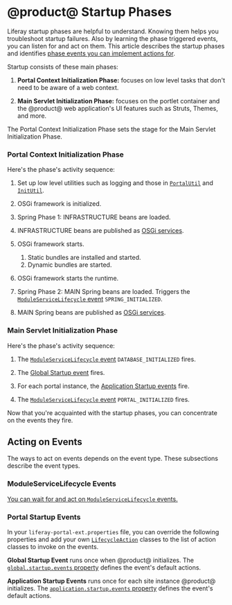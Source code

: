 # @product@ Startup Phases [](id=product-startup-phases)

Liferay startup phases are helpful to understand. Knowing them helps you troubleshoot startup failures. Also by learning the phase triggered events, you can listen for and act on them. This article describes the startup phases and identifies 
[phase events you can implement actions for](acting-on-events). 

Startup consists of these main phases:

1.  **Portal Context Initialization Phase:** focuses on low level tasks that 
    don't need to be aware of a web context.

2.  **Main Servlet Initialization Phase:** focuses on the portlet container and 
    the @product@ web application's UI features such as Struts, Themes, and
    more. 

The Portal Context Initialization Phase sets the stage for the Main Servlet
Initialization Phase. 

### Portal Context Initialization Phase [](id=portal-context-initialization-phase)

Here's the phase's activity sequence:

1.  Set up low level utilities such as logging and those in
    [`PortalUtil`](@platform-ref@/7.1-latest/javadocs/portal-kernel/com/liferay/portal/kernel/util/PortalUtil.html)
    and 
    [`InitUtil`](@platform-ref@/7.1-latest/javadocs/portal-impl/com/liferay/portal/util/InitUtil.html). 

2.  OSGi framework is initialized. 

3.  Spring Phase 1: INFRASTRUCTURE beans are loaded. 

4.  INFRASTRUCTURE beans are published as
    [OSGi services](/develop/tutorials/-/knowledge_base/7-1/osgi-services-and-dependency-injection-with-declarative-services). 

5.  OSGi framework starts. 

    1.  Static bundles are installed and started. 
    2.  Dynamic bundles are started. 

6.  OSGi framework starts the runtime.  

7.  Spring Phase 2: MAIN Spring beans are loaded. Triggers the 
    [`ModuleServiceLifecycle` event](#moduleservicelifecycle-events)
    `SPRING_INITIALIZED`. 

8.  MAIN Spring beans are published as 
    [OSGi services](/develop/tutorials/-/knowledge_base/7-1/osgi-services-and-dependency-injection-with-declarative-services). 

### Main Servlet Initialization Phase [](id=main-servlet-initialization-phase)

Here's the phase's activity sequence:

1.  The 
    [`ModuleServiceLifecycle` event](#moduleservicelifecycle-events)
    `DATABASE_INITIALIZED` fires. 

2.  The
    [Global Startup event](#portal-startup-events)
    fires. 

3.  For each portal instance, the
    [Application Startup events](#portal-startup-events)
    fire. 

4.  The 
    [`ModuleServiceLifecycle` event](#moduleservicelifecycle-events)
    `PORTAL_INITIALIZED` fires.

Now that you're acquainted with the startup phases, you can concentrate on the
events they fire. 

## Acting on Events [](id=acting-on-events)

The ways to act on events depends on the event type. These subsections describe
the event types. 

### ModuleServiceLifecycle Events [](id=moduleservicelifecycle-events)

[You can wait for and act on `ModuleServiceLifecycle` events.](/develop/tutorials/-/knowledge_base/7-1/waiting-on-lifecycle-events)

### Portal Startup Events [](id=portal-startup-events)

In your `liferay-portal-ext.properties` file, you can override the following
properties and add your own
[`LifecycleAction`](@platform-ref@/7.1-latest/javadocs/portal-kernel/com/liferay/portal/kernel/events/LifecycleAction.html)
classes to the list of action classes to invoke on the events. 

**Global Startup Event** runs once when @product@ initializes. The 
[`global.startup.events` property](@platform-ref@/7.1-latest/propertiesdoc/portal.properties.html#Startup%20Events)
defines the event's default actions. 

**Application Startup Events** runs once for each site instance @product@ 
initializes. The
[`application.startup.events` property](@platform-ref@/7.1-latest/propertiesdoc/portal.properties.html#Startup%20Events)
defines the event's default actions. 
